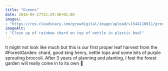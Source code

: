 ```yaml
---
title: "Greens"
date: 2018-04-27T21:29:46+01:00
images: 
- "https://res.cloudinary.com/growdigital/image/upload/v1544110011/greens-40843889445.jpg"
imageAlt: 
- "Close up of rainbow chard on top of nettle in plastic bowl"
---
```


It might not look like much but this is our first proper leaf harvest from the #ForestGarden: chard, good king henry, nettle tops and some bits of purple sprouting broccoli. After 3 years of planning and planting, I feel the forest garden will really come in to its own 🍃
